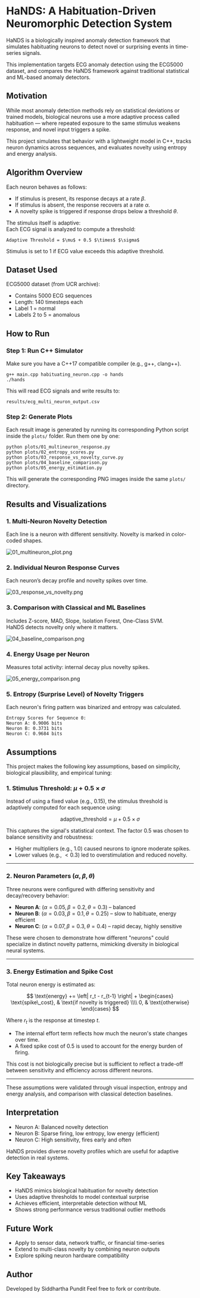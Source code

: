 # HaNDS: A Habituation-Driven Neuromorphic Detection System

HaNDS is a biologically inspired anomaly detection framework that simulates habituating neurons to detect novel or surprising events in time-series signals.

This implementation targets ECG anomaly detection using the ECG5000 dataset, and compares the HaNDS framework against traditional statistical and ML-based anomaly detectors.

## Motivation

While most anomaly detection methods rely on statistical deviations or trained models, biological neurons use a more adaptive process called habituation — where repeated exposure to the same stimulus weakens response, and novel input triggers a spike.

This project simulates that behavior with a lightweight model in C++, tracks neuron dynamics across sequences, and evaluates novelty using entropy and energy analysis.

## Algorithm Overview

Each neuron behaves as follows:
- If stimulus is present, its response decays at a rate $\beta$.
- If stimulus is absent, the response recovers at a rate $\alpha$.
- A novelty spike is triggered if response drops below a threshold $\theta$.

The stimulus itself is adaptive:  
Each ECG signal is analyzed to compute a threshold:

    Adaptive Threshold = $\mu$ + 0.5 $\times$ $\sigma$

Stimulus is set to 1 if ECG value exceeds this adaptive threshold.

## Dataset Used

ECG5000 dataset (from UCR archive):  
- Contains 5000 ECG sequences  
- Length: 140 timesteps each  
- Label 1 = normal  
- Labels 2 to 5 = anomalous  

## How to Run

### Step 1: Run C++ Simulator

Make sure you have a C++17 compatible compiler (e.g., g++, clang++).

    g++ main.cpp habituating_neuron.cpp -o hands
    ./hands

This will read ECG signals and write results to:

    results/ecg_multi_neuron_output.csv

### Step 2: Generate Plots

Each result image is generated by running its corresponding Python script inside the `plots/` folder.
Run them one by one:

    python plots/01_multineuron_response.py
    python plots/02_entropy_scores.py
    python plots/03_response_vs_novelty_curve.py
    python plots/04_baseline_comparison.py
    python plots/05_energy_estimation.py

This will generate the corresponding PNG images inside the same `plots/` directory.

## Results and Visualizations

### 1. Multi-Neuron Novelty Detection  
Each line is a neuron with different sensitivity. Novelty is marked in color-coded shapes.

![01_multineuron_plot.png](plots/01_multineuron_plot.png)

### 2. Individual Neuron Response Curves  
Each neuron’s decay profile and novelty spikes over time.

![03_response_vs_novelty.png](plots/03_response_vs_novelty.png)

### 3. Comparison with Classical and ML Baselines  
Includes Z-score, MAD, Slope, Isolation Forest, One-Class SVM.  
HaNDS detects novelty only where it matters.

![04_baseline_comparison.png](plots/04_baseline_comparison.png)

### 4. Energy Usage per Neuron  
Measures total activity: internal decay plus novelty spikes.

![05_energy_comparison.png](plots/05_energy_comparison.png)

### 5. Entropy (Surprise Level) of Novelty Triggers

Each neuron's firing pattern was binarized and entropy was calculated.

    Entropy Scores for Sequence 0:
    Neuron A: 0.9006 bits
    Neuron B: 0.3731 bits
    Neuron C: 0.9684 bits

## Assumptions

This project makes the following key assumptions, based on simplicity, biological plausibility, and empirical tuning:

### 1. Stimulus Threshold: $\mu + 0.5 \times \sigma$

Instead of using a fixed value (e.g., 0.15), the stimulus threshold is adaptively computed for each sequence using:

$$
\text{adaptive\_threshold} = \mu + 0.5 \times \sigma
$$

This captures the signal's statistical context. The factor $0.5$ was chosen to balance sensitivity and robustness:  
- Higher multipliers (e.g., $1.0$) caused neurons to ignore moderate spikes.  
- Lower values (e.g., $< 0.3$) led to overstimulation and reduced novelty.

---

### 2. Neuron Parameters $(\alpha, \beta, \theta)$

Three neurons were configured with differing sensitivity and decay/recovery behavior:

- **Neuron A**: $(\alpha = 0.05, \beta = 0.2, \theta = 0.3)$ – balanced  
- **Neuron B**: $(\alpha = 0.03, \beta = 0.1, \theta = 0.25)$ – slow to habituate, energy efficient  
- **Neuron C**: $(\alpha = 0.07, \beta = 0.3, \theta = 0.4)$ – rapid decay, highly sensitive

These were chosen to demonstrate how different "neurons" could specialize in distinct novelty patterns, mimicking diversity in biological neural systems.

---

### 3. Energy Estimation and Spike Cost

Total neuron energy is estimated as:

$$
\text{energy} += \left| r_t - r_{t-1} \right| + 
\begin{cases}
\text{spike\_cost}, & \text{if novelty is triggered} \\\\
0, & \text{otherwise}
\end{cases}
$$

Where $r_t$ is the response at timestep $t$.

- The internal effort term reflects how much the neuron's state changes over time.
- A fixed spike cost of $0.5$ is used to account for the energy burden of firing.

This cost is not biologically precise but is sufficient to reflect a trade-off between sensitivity and efficiency across different neurons.

---

These assumptions were validated through visual inspection, entropy and energy analysis, and comparison with classical detection baselines.

## Interpretation

- Neuron A: Balanced novelty detection  
- Neuron B: Sparse firing, low entropy, low energy (efficient)  
- Neuron C: High sensitivity, fires early and often  

HaNDS provides diverse novelty profiles which are useful for adaptive detection in real systems.

## Key Takeaways

- HaNDS mimics biological habituation for novelty detection
- Uses adaptive thresholds to model contextual surprise
- Achieves efficient, interpretable detection without ML
- Shows strong performance versus traditional outlier methods

## Future Work

- Apply to sensor data, network traffic, or financial time-series
- Extend to multi-class novelty by combining neuron outputs
- Explore spiking neuron hardware compatibility

## Author

Developed by Siddhartha Pundit
Feel free to fork or contribute.